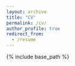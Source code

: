 ```yaml
---
layout: archive
title: "CV"
permalink: /cv/
author_profile: true
redirect_from:
  - /resume
---
```


{% include base_path %}

<!-- <iframe src="https://docs.google.com/document/d/e/2PACX-1vT8zqwSY0-6zWQie3xC71ysRDN0XFfHbGmiRGAfA3QpI-s-fMx4UyHn7oTHGLLcLx4qT2YJoamo2N7R/pub?embedded=true" frameborder="0" width="100%" height="750px" allowfullscreen="true" mozallowfullscreen="true" webkitallowfullscreen="true"></iframe> -->

<!-- Education
======
* B.S. in GitHub, GitHub University, 2012
* M.S. in Jekyll, GitHub University, 2014
* Ph.D in Version Control Theory, GitHub University, 2018 (expected)

Work experience
======
* Summer 2015: Research Assistant
  * Github University
  * Duties included: Tagging issues
  * Supervisor: Professor Git

* Fall 2015: Research Assistant
  * Github University
  * Duties included: Merging pull requests
  * Supervisor: Professor Hub
  
Skills
======
* Skill 1
* Skill 2
  * Sub-skill 2.1
  * Sub-skill 2.2
  * Sub-skill 2.3
* Skill 3

Publications
======
  <ul>{% for post in site.publications %}
    {% include archive-single-cv.html %}
  {% endfor %}</ul> -->
  
<!-- Talks
======
  <ul>{% for post in site.talks %}
    {% include archive-single-talk-cv.html %}
  {% endfor %}</ul>
  
Teaching
======
  <ul>{% for post in site.teaching %}
    {% include archive-single-cv.html %}
  {% endfor %}</ul> -->
  
<!-- Service and leadership
======
* Currently signed in to 43 different slack teams -->
